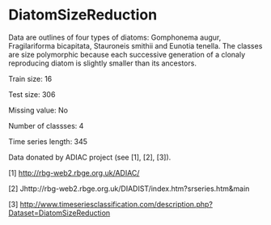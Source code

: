 # DiatomSizeReduction

Data are outlines of four types of diatoms: Gomphonema augur, Fragilariforma bicapitata, Stauroneis smithii and Eunotia tenella. The classes are size polymorphic because each successive generation of a clonaly reproducing diatom is slightly smaller than its ancestors.

Train size: 16

Test size: 306

Missing value: No

Number of classses: 4

Time series length: 345

Data donated by ADIAC project (see [1], [2], [3]).

[1] http://rbg-web2.rbge.org.uk/ADIAC/

[2] Jhttp://rbg-web2.rbge.org.uk/DIADIST/index.htm?srseries.htm&main

[3] http://www.timeseriesclassification.com/description.php?Dataset=DiatomSizeReduction
